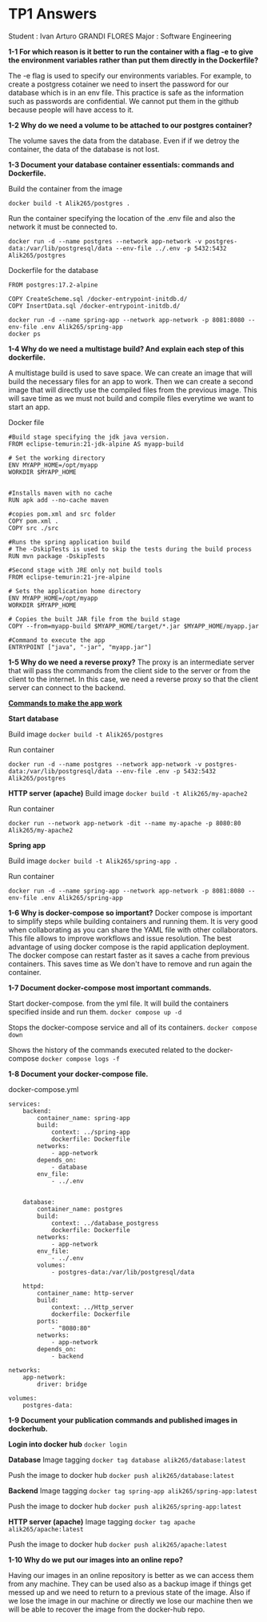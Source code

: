 # TP1 Answers 
Student : Ivan Arturo GRANDI FLORES
Major : Software Engineering

**1-1 For which reason is it better to run the container with a flag -e to give the environment variables rather than put them directly in the Dockerfile?**

The -e flag is used to specify our environments variables. For example, to create a postgress cotainer we need to insert the password for our database which is in an env file. This practice is safe as the information such as passwords are confidential. We cannot put them in the github because people will have access to it.



**1-2 Why do we need a volume to be attached to our postgres container?**

The volume saves the data from the database. Even if if we detroy the container, the data of the database is not lost.

**1-3 Document your database container essentials: commands and Dockerfile.**

Build the container from the image
```
docker build -t Alik265/postgres .
``` 
Run the container specifying the location of the .env file and also the network it must be connected to.
```
docker run -d --name postgres --network app-network -v postgres-data:/var/lib/postgresql/data --env-file ../.env -p 5432:5432 Alik265/postgres
```
Dockerfile for the database
```
FROM postgres:17.2-alpine

COPY CreateScheme.sql /docker-entrypoint-initdb.d/
COPY InsertData.sql /docker-entrypoint-initdb.d/
```

```
docker run -d --name spring-app --network app-network -p 8081:8080 --env-file .env Alik265/spring-app
docker ps
```

**1-4 Why do we need a multistage build? And explain each step of this dockerfile.**

A multistage build is used to save space. We can create an image that will build the necessary files for an app to work. Then we can create a second image that will directly use the compiled files from the previous image. This will save time as we must not build and compile files everytime we want to start  an app.

Docker file
```
#Build stage specifying the jdk java version. 
FROM eclipse-temurin:21-jdk-alpine AS myapp-build
 
# Set the working directory 
ENV MYAPP_HOME=/opt/myapp
WORKDIR $MYAPP_HOME


#Installs maven with no cache
RUN apk add --no-cache maven

#copies pom.xml and src folder
COPY pom.xml . 
COPY src ./src

#Runs the spring application build
# The -DskipTests is used to skip the tests during the build process
RUN mvn package -DskipTests 

#Second stage with JRE only not build tools
FROM eclipse-temurin:21-jre-alpine

# Sets the application home directory
ENV MYAPP_HOME=/opt/myapp
WORKDIR $MYAPP_HOME

# Copies the built JAR file from the build stage
COPY --from=myapp-build $MYAPP_HOME/target/*.jar $MYAPP_HOME/myapp.jar

#Command to execute the app
ENTRYPOINT ["java", "-jar", "myapp.jar"]
```

**1-5 Why do we need a reverse proxy?**
The proxy is an intermediate server that will pass the commands from the client side to the server or from the client to the internet.
In this case, we need a reverse proxy so that the client server can connect to the backend.


**<u>Commands to make the app work</u>**

**Start database**

Build image
```docker build -t Alik265/postgres```

Run container
```
docker run -d --name postgres --network app-network -v postgres-data:/var/lib/postgresql/data --env-file .env -p 5432:5432 Alik265/postgres
```

**HTTP server (apache)**
Build image
```docker build -t Alik265/my-apache2```

Run container
```
docker run --network app-network -dit --name my-apache -p 8080:80 Alik265/my-apache2
```
**Spring app**

Build image
```docker build -t Alik265/spring-app .```

Run container
```
docker run -d --name spring-app --network app-network -p 8081:8080 --env-file .env Alik265/spring-app 
```    

**1-6 Why is docker-compose so important?**
Docker compose is important to simplify steps while building containers and running them. It is very good when collaborating as you can share the YAML file with other collaborators. This file allows to improve workflows and issue resolution. The best advantage of using docker compose is the rapid application deployment. The docker compose can restart faster as it saves a cache from previous containers. This saves time as We don't have to remove and run again the container.

**1-7 Document docker-compose most important commands.**

Start docker-compose. from the yml file. It will build the containers specified inside and run them.
```docker compose up -d ```

Stops the docker-compose service and all of its containers.
```docker compose down  ```

Shows the history of the commands executed related to the docker-compose
```docker compose logs -f```


**1-8 Document your docker-compose file.**

docker-compose.yml
```
services:
    backend:
        container_name: spring-app
        build:
            context: ../spring-app
            dockerfile: Dockerfile
        networks:
            - app-network
        depends_on:
            - database
        env_file:
            - ../.env
        

    database:
        container_name: postgres
        build:
            context: ../database_postgress
            dockerfile: Dockerfile
        networks:
            - app-network
        env_file:
            - ../.env
        volumes:
            - postgres-data:/var/lib/postgresql/data

    httpd:
        container_name: http-server
        build:
            context: ../Http_server
            dockerfile: Dockerfile
        ports:
            - "8080:80"
        networks:
            - app-network
        depends_on:
            - backend

networks:
    app-network:
        driver: bridge

volumes:
    postgres-data:
```

**1-9 Document your publication commands and published images in dockerhub.**

**Login into docker hub**
```docker login```

**Database**
Image tagging
```docker tag database alik265/database:latest```

Push the image to docker hub
```docker push alik265/database:latest```

**Backend**
Image tagging
```docker tag spring-app alik265/spring-app:latest```

Push the image to docker hub
```docker push alik265/spring-app:latest```

**HTTP server (apache)**
Image tagging
```docker tag apache alik265/apache:latest```

Push the image to docker hub
```docker push alik265/apache:latest```

**1-10 Why do we put our images into an online repo?**

Having our images in an online repository is better as we can access them from any machine.
They can be used also as a backup image if things get messed up and we need to return to a previous state of the image.
Also if we lose the image in our machine or directly we lose our machine then we will be able to recover the image from the docker-hub repo.
